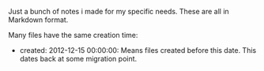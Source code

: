 Just a bunch of notes i made for my specific needs. These are all in Markdown format.

Many files have the same creation time:

* created: 2012-12-15 00:00:00: Means files created before this date. This dates back at some migration point.
